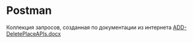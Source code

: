 # Postman
Коллекция запросов, созданная по документации из интернета 
[ADD-DeletePlaceAPIs.docx](https://github.com/LidiyaRomanova/Postman/files/12936513/ADD-DeletePlaceAPIs.docx)
